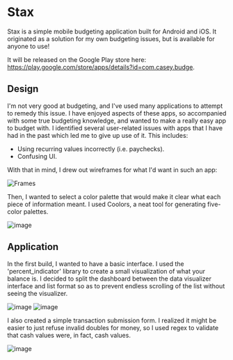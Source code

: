 # Stax

Stax is a simple mobile budgeting application built for Android and iOS. It originated as a solution for my own budgeting issues, but is available for anyone to use!

It will be released on the Google Play store here: https://play.google.com/store/apps/details?id=com.casey.budge.

## Design

I'm not very good at budgeting, and I've used many applications to attempt to remedy this issue. I have enjoyed aspects of these apps, so accompanied with some true budgeting knowledge, and wanted to make a really easy app to budget with. I identified several user-related issues with apps that I have had in the past which led me to give up use of it. This includes:
- Using recurring values incorrectly (i.e. paychecks).
- Confusing UI.

With that in mind, I drew out wireframes for what I'd want in such an app:

![Frames](https://github.com/CaseyNguyen/Stax/assets/83699098/7ac9766a-1ccf-4fe7-974e-b51c2b8e69b5)

Then, I wanted to select a color palette that would make it clear what each piece of information meant. I used Coolors, a neat tool for generating five-color palettes.

![image](https://github.com/CaseyNguyen/Stax/assets/83699098/f7a3f780-0289-476f-9081-b45c360447fd)

## Application

In the first build, I wanted to have a basic interface. I used the 'percent_indicator' library to create a small visualization of what your balance is. I decided to split the dashboard between the data visualizer interface and list format so as to prevent endless scrolling of the list without seeing the visualizer.

![image](https://github.com/CaseyNguyen/Stax/assets/83699098/fdc0120b-d388-4a17-bcaf-25cc62ccb7a5) ![image](https://github.com/CaseyNguyen/Stax/assets/83699098/40545894-e7f2-4fad-a896-7a4a1dee248a)

I also created a simple transaction submission form. I realized it might be easier to just refuse invalid doubles for money, so I used regex to validate that cash values were, in fact, cash values.

![image](https://github.com/CaseyNguyen/Stax/assets/83699098/4d106c48-2a1b-4a53-9bbe-789de95bd8f4)
